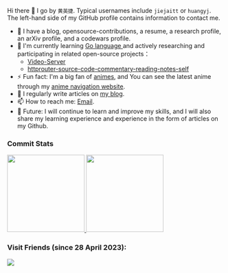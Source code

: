 Hi there 👋 I go by `黄英捷`. Typical usernames include `jiejaitt` or `huangyj`. The left-hand side of my GitHub profile contains information to contact me.

- 🌱 I have a blog, opensource-contributions, a resume, a research profile, an arXiv profile, and a codewars profile.
- 🔭 I'm currently learning [Go language ](https://go.dev/) and actively researching and participating in related open-source projects：
  - [Video-Server](https://github.com/JIeJaitt/video-server)
  - [httprouter-source-code-commentary-reading-notes-self](https://github.com/JIeJaitt/httprouter-source-code-commentary-reading-notes-self)
- ⚡ Fun fact: I'm a big fan of [animes](https://jiejaitt.gitee.io/), and You can see the latest anime through my [anime navigation website](https://jiejaitt.gitee.io/).
- 📝 I regularly write articles on [my blog](https://github.com/jiejaitt).
- 📫 How to reach me: [Email](mailto:498938874@qq.com).
- 💬 Future: I will continue to learn and improve my skills, and I will also share my learning experience and experience in the form of articles on my Github.

### Commit Stats

<a href="https://github.com/cookieY/github-readme-stats">
    <img height=180 src="https://github-readme-stats.vercel.app/api?username=JIeJaitt&count_private=true&show_icons=true&theme=radical&show_owner=true" alt="">
</a>
<a href="https://github.com/anuraghazra/github-readme-stats">
    <img height=180 src="https://github-readme-stats.vercel.app/api/top-langs/?username=JIeJaitt&layout=compact&theme=dark"  alt=""/>
</a>
<br/>

### Visit Friends (since 28 April 2023):

![](https://count.getloli.com/get/@JIeJaitt?theme=moebooru)